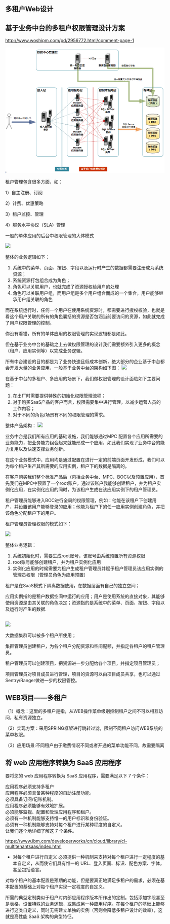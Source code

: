## 多租户Web设计

## 基于业务中台的多租户权限管理设计方案

http://www.woshipm.com/pd/2956772.html/comment-page-1

![](multi-tenant-web.png)

租户管理包含很多方面，如：

1）自主注册、订阅

2）计费、优惠策略

3）租户监控、管理

4）服务水平协议（SLA）管理


一般的单体应用的后台中权限管理的大体模式

![](http://image.woshipm.com/wp-files/2019/10/IQeFClBehdzAj7935BCo.jpg)

整体的业务逻辑如下：

1. 系统中的菜单、页面、按钮、字段以及运行时产生的数据都需要注册成为系统资源；
2. 系统资源打包组合成为角色；
3. 角色可以关联用户，也就完成了资源授权给用户的处理
4. 角色可以关联用户组，而用户组是多个用户组合而成的一个集合，用户能够继承用户组关联的角色

而在系统运行时，任何一个用户在使用系统资源时，都需要进行授权校验，也就是看这个用户关联的所有的角色囊括的资源是否包涵当前要访问的资源，如此就完成了用户权限管理的控制。

你没有看错，所有的单体应用的权限管理的实现逻辑都是如此。

但在基于业务中台的基础之上去做权限管理的设计我们需要额外引入更多的概念（租户、应用实例等）以完成业务逻辑。


所有中台建设的目的都是为了业务快速且低成本创新，绝大部分的企业基于中台都会开发大量的业务应用，一般基于业务中台的架构如下图：
![](http://image.woshipm.com/wp-files/2019/10/SMBHLYJS4ejrLUhzCD69.jpg)

在基于中台的多租户、多应用的场景下，我们做权限管理的设计面临如下主要问题：

1. 在出厂时需要提供特殊的初始化权限管理流程；
2. 对于购买SaaS产品的客户而言，权限需要集中进行管理，以减少运营人员的工作内容；
3. 对于不同的角色/场景有不同的权限管理的需求。

整体产品架构：
![](http://image.woshipm.com/wp-files/2019/10/yk5uDcx1OXzxAscmlV9V.jpg)

业务中台是我们所有应用的基础设施，我们能够通过MPC 配置各个应用所需要的业务能力，把业务能力组合起来就能形成一个应用，如此我们实现了业务中台的能力复用以及快速支撑业务创新。

在这个业务模式中，应用均是通过配置在进行一定的前端页面开发形成，我们可以为每个租户生产其所需要的应用实例，租户下的数据是隔离的。

在客户购买我们整个标准产品后（包括业务中台、MPC、BOC以及预置应用），首先我们在MPC中预置了一个root账户，通过该账户我能够创建租户，并为租户实例化应用，在实例化应用的同时，为该租户生成在该应用实例下的租户管理员。

租户管理员能够进入BOC进行全局的权限管理，例如：他能在该租户下创建用户，并设置该用户能够登录的应用；他能为租户下的任一应用实例创建角色，并把该角色分配租户下的用户。

租户管理员管理权限的模式如下：


![](http://image.woshipm.com/wp-files/2019/10/dlIZDTmv4vivdIBoaJvZ.jpg)

整体业务逻辑：

1. 系统初始化时，需要生成root账号，该账号由系统预置所有资源权限
2. root账号能够创建租户，并为租户实例化应用
3. 实例化应用的时候需要为租户生成租户管理员并赋予租户管理员该应用实例的管理员权限（管理员角色为应用预置）

租户是在SaaS模式下隔离数据使用，在数据层面有自己的独立空间；

应用实例指的是租户数据空间中运行的应用；用户是使用系统的直接对象，其能够使用资源是由其关联的角色决定；资源指的是系统中的菜单、页面、按钮、字段以及运行时产生的数据.


##

![](http://www.paraview.cn/ocean/templates/default/js/kindeditor/attached/image/20200116/20200116100725_73656.png)

大数据集群可以被多个租户所使用；

集群管理员创建租户，为各个租户分配资源和空间配额，并指定各租户的租户管理员。

租户管理员可以创建项目，把资源进一步分配给各个项目，并指定项目管理员；

项目管理员对项目成员进行管理，项目的资源可以由项目成员共享，也可以通过Sentry/Ranger做进一步的权限管控。


## WEB项目——多租户

（1）概念：这里的多租户是指，从WEB操作菜单级别控制租户之间不可以相互访问，私有资源独立。

（2）实现方案：采用SPRING框架进行跳转过滤，限制不同租户访问WEB系统的菜单权限。

（3）应用场景:不同租户由于缴费情况不同或者开通的菜单功能不同，故需要隔离



## 将 web 应用程序转换为 SaaS 应用程序
要将您的 web 应用程序转换为 SaaS 应用程序，需要满足以下 7 个条件：

应用程序必须支持多租户  
应用程序必须具备某种程度的自助注册功能。  
必须具备订阅/记账机制。  
应用程序必须能够有效地扩展。  
必须能够监视、配置和管理应用程序和租户。  
必须有一种机制能够支持惟一的用户标识和身份验证。  
必须有一种机制能够支持对每个租户进行某种程度的自定义。  
让我们逐个地详细了解这 7 个条件。  

https://www.ibm.com/developerworks/cn/cloud/library/cl-multitenantsaas/index.html



- 对每个租户进行自定义
必须提供一种机制来支持对每个租户进行一定程度的基本自定义，从而使它们具有惟一的 URL、登入页面、标识、配色方案、字体，甚至包括语言。

对每个租户的基本配置是预期的功能，但是要真正地满足多租户的需求，必须在基本配置的基础上对每个租户实现一定程度的自定义。

所需的典型定制类似于租户对内部应用程序版本所作出的定制。包括添加字段甚至是表格，设置特殊的业务逻辑，或集成另一种应用程序。在每个租户的基础上能够进行这类自定义，同时无需建立单独的实例（否则会降低多租户设计的效率），这就是高性能 SaaS 架构的典型特征。


